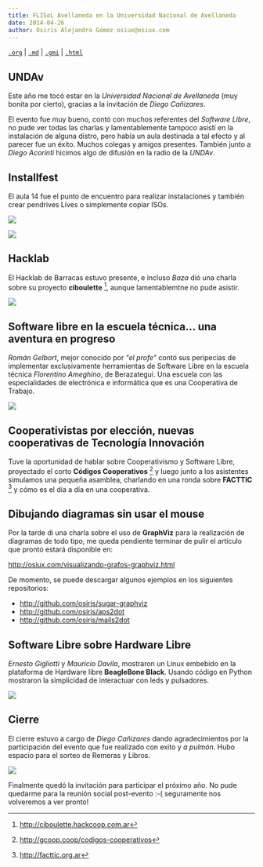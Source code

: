 ```yaml
---
title: FLISoL Avellaneda en la Universidad Nacional de Avellaneda
date: 2014-04-26
author: Osiris Alejandro Gómez osiux@osiux.com
---
```


[`.org`](https://gitlab.com/osiux/osiux.gitlab.io/-/raw/master/2014-04-26-flisol-avellaneda-undav.org) |
[`.md`](https://gitlab.com/osiux/osiux.gitlab.io/-/raw/master/2014-04-26-flisol-avellaneda-undav.md) |
[`.gmi`](gemini://gmi.osiux.com/2014-04-26-flisol-avellaneda-undav.gmi) |
[`.html`](https://osiux.gitlab.io/2014-04-26-flisol-avellaneda-undav.html)

## UNDAv

Este año me tocó estar en la *Universidad Nacional de Avellaneda* (muy
bonita por cierto), gracias a la invitación de *Diego Cañizares*.

El evento fue muy bueno, contó con muchos referentes del *Software
Libre*, no pude ver todas las charlas y lamentablemente tampoco asistí
en la instalación de alguna distro, pero había un aula destinada a tal
efecto y al parecer fue un éxito. Muchos colegas y amigos presentes.
También junto a *Diego Acorinti* hicimos algo de difusión en la radio de
la *UNDAv*.

## Installfest

El aula 14 fue el punto de encuentro para realizar instalaciones y
también crear pendrives Lives o simplemente copiar ISOs.

[![](https://osiux.com/tmb/flisol-2014-undav/2014-04-26-1411-e167fe.jpg)](https://osiux.com/img/flisol-2014-undav/2014-04-26-1411-e167fe.jpg)

[![](https://osiux.com/tmb/flisol-2014-undav/2014-04-26-1417-1efa0f.jpg)](https://osiux.com/img/flisol-2014-undav/2014-04-26-1417-1efa0f.jpg)

## Hacklab

El Hacklab de Barracas estuvo presente, e incluso *Baza* dió una charla
sobre su proyecto **ciboulette** [^1], aunque lamentablemtne no pude
asistir.

[![](https://osiux.com/tmb/flisol-2014-undav/2014-04-26-1320-ababc0.jpg)](https://osiux.com/img/flisol-2014-undav/2014-04-26-1320-ababc0.jpg)

## Software libre en la escuela técnica... una aventura en progreso

*Román Gelbort*, mejor conocido por *\"el profe\"* contó sus peripecias
de implementar exclusivamente herramientas de Software Libre en la
escuela técnica *Florentino Ameghino*, de Berazategui. Una escuela con
las especialidades de electrónica e informática que es una Cooperativa
de Trabajo.

[![](https://osiux.com/tmb/flisol-2014-undav/2014-04-26-1047-f393d3.jpg)](https://osiux.com/img/flisol-2014-undav/2014-04-26-1047-f393d3.jpg)

## Cooperativistas por elección, nuevas cooperativas de Tecnología Innovación

Tuve la oportunidad de hablar sobre Cooperativismo y Software Libre,
proyectado el corto **Códigos Cooperativos** [^2] y luego junto a los
asistentes simulamos una pequeña asamblea, charlando en una ronda sobre
**FACTTIC** [^3] y cómo es el día a día en una cooperativa.

## Dibujando diagramas sin usar el mouse

Por la tarde di una charla sobre el uso de **GraphViz** para la
realización de diagramas de todo tipo, me queda pendiente terminar de
pulir el artículo que pronto estará disponible en:

[<http://osiux.com/visualizando-grafos-graphviz.html>](visualizando-grafos-graphviz)

De momento, se puede descargar algunos ejemplos en los siguientes
repositorios:

-   <http://github.com/osiris/sugar-graphviz>
-   <http://github.com/osiris/aps2dot>
-   <http://github.com/osiris/mails2dot>

## Software Libre sobre Hardware Libre

*Ernesto Gigliotti* y *Mauricio Davila*, mostraron un Linux embebido en
la plataforma de Hardware libre **BeagleBone Black**. Usando código en
Python mostraron la simplicidad de interactuar con leds y pulsadores.

[![](https://osiux.com/tmb/flisol-2014-undav/2014-04-26-1617-e2a80d.jpg)](https://osiux.com/img/flisol-2014-undav/2014-04-26-1617-e2a80d.jpg)

## Cierre

El cierre estuvo a cargo de *Diego Cañizares* dando agradecimientos por
la participación del evento que fue realizado con exito y *a pulmón*.
Hubo espacio para el sorteo de Remeras y Libros.

[![](https://osiux.com/tmb/flisol-2014-undav/2014-04-26-1748-4190a2.jpg)](https://osiux.com/img/flisol-2014-undav/2014-04-26-1748-4190a2.jpg)

Finalmente quedó la invitación para participar el próximo año. No pude
quedarme para la reunión social post-evento :-( seguramente nos
volveremos a ver pronto!

[^1]: <http://ciboulette.hackcoop.com.ar>

[^2]: <http://gcoop.coop/codigos-cooperativos>

[^3]: <http://facttic.org.ar>
